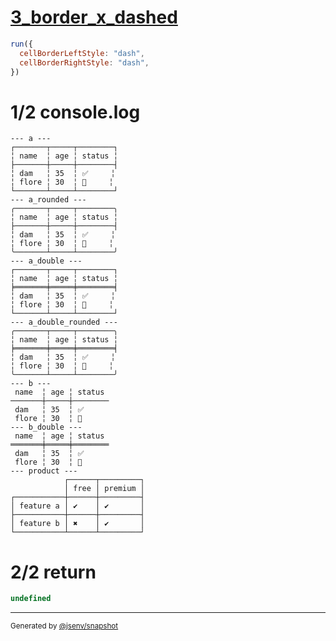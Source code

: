 # [3_border_x_dashed](../../table_head.test.mjs#L237)

```js
run({
  cellBorderLeftStyle: "dash",
  cellBorderRightStyle: "dash",
})
```

# 1/2 console.log

```console
--- a ---
┌───────┬─────┬────────┐
╎ name  ╎ age ╎ status ╎
├───────┼─────┼────────┤
╎ dam   ╎ 35  ╎ ✅     ╎
╎ flore ╎ 30  ╎ 🚀     ╎
└───────┴─────┴────────┘
--- a_rounded ---
╭───────┬─────┬────────╮
╎ name  ╎ age ╎ status ╎
├───────┼─────┼────────┤
╎ dam   ╎ 35  ╎ ✅     ╎
╎ flore ╎ 30  ╎ 🚀     ╎
╰───────┴─────┴────────╯
--- a_double ---
┌───────┬─────┬────────┐
╎ name  ╎ age ╎ status ╎
╞═══════╪═════╪════════╡
╎ dam   ╎ 35  ╎ ✅     ╎
╎ flore ╎ 30  ╎ 🚀     ╎
└───────┴─────┴────────┘
--- a_double_rounded ---
╭───────┬─────┬────────╮
╎ name  ╎ age ╎ status ╎
╞═══════╪═════╪════════╡
╎ dam   ╎ 35  ╎ ✅     ╎
╎ flore ╎ 30  ╎ 🚀     ╎
╰───────┴─────┴────────╯
--- b ---
 name  ╎ age ╎ status 
───────┼─────┼────────
 dam   ╎ 35  ╎ ✅     
 flore ╎ 30  ╎ 🚀     
--- b_double ---
 name  ╎ age ╎ status 
═══════╪═════╪════════
 dam   ╎ 35  ╎ ✅     
 flore ╎ 30  ╎ 🚀     
--- product ---
            ┌──────┬─────────┐
            │ free │ premium │
┌───────────┼──────┼─────────┤
│ feature a │ ✔    │ ✔       │
├───────────┼──────┼─────────┤
│ feature b │ ✖    │ ✔       │
└───────────┴──────┴─────────┘
```

# 2/2 return

```js
undefined
```

---

<sub>
  Generated by <a href="https://github.com/jsenv/core/tree/main/packages/tooling/snapshot">@jsenv/snapshot</a>
</sub>

